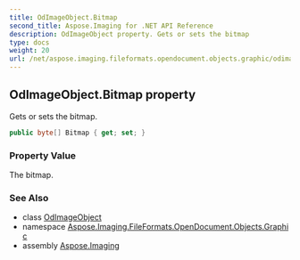 ```yaml
---
title: OdImageObject.Bitmap
second_title: Aspose.Imaging for .NET API Reference
description: OdImageObject property. Gets or sets the bitmap
type: docs
weight: 20
url: /net/aspose.imaging.fileformats.opendocument.objects.graphic/odimageobject/bitmap/
---
```

## OdImageObject.Bitmap property

Gets or sets the bitmap.

```csharp
public byte[] Bitmap { get; set; }
```

### Property Value

The bitmap.

### See Also

* class [OdImageObject](../)
* namespace [Aspose.Imaging.FileFormats.OpenDocument.Objects.Graphic](../../odimageobject/)
* assembly [Aspose.Imaging](../../../)


